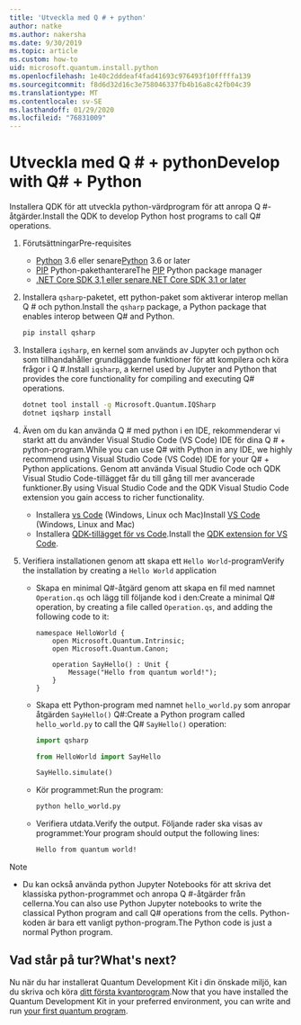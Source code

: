 ```yaml
---
title: 'Utveckla med Q # + python'
author: natke
ms.author: nakersha
ms.date: 9/30/2019
ms.topic: article
ms.custom: how-to
uid: microsoft.quantum.install.python
ms.openlocfilehash: 1e40c2dddeaf4fad41693c976493f10fffffa139
ms.sourcegitcommit: f8d6d32d16c3e758046337fb4b16a8c42fb04c39
ms.translationtype: MT
ms.contentlocale: sv-SE
ms.lasthandoff: 01/29/2020
ms.locfileid: "76831009"
---
```

# <a name="develop-with-q--python"></a><span data-ttu-id="794c9-102">Utveckla med Q # + python</span><span class="sxs-lookup"><span data-stu-id="794c9-102">Develop with Q# + Python</span></span>

<span data-ttu-id="794c9-103">Installera QDK för att utveckla python-värdprogram för att anropa Q #-åtgärder.</span><span class="sxs-lookup"><span data-stu-id="794c9-103">Install the QDK to develop Python host programs to call Q# operations.</span></span>

1. <span data-ttu-id="794c9-104">Förutsättningar</span><span class="sxs-lookup"><span data-stu-id="794c9-104">Pre-requisites</span></span>

    - <span data-ttu-id="794c9-105">[Python](https://www.python.org/downloads/) 3.6 eller senare</span><span class="sxs-lookup"><span data-stu-id="794c9-105">[Python](https://www.python.org/downloads/) 3.6 or later</span></span>
    - <span data-ttu-id="794c9-106">[PIP](https://pip.pypa.io/en/stable/installing) Python-pakethanterare</span><span class="sxs-lookup"><span data-stu-id="794c9-106">The [PIP](https://pip.pypa.io/en/stable/installing) Python package manager</span></span>
    - [<span data-ttu-id="794c9-107">.NET Core SDK 3,1 eller senare</span><span class="sxs-lookup"><span data-stu-id="794c9-107">.NET Core SDK 3.1 or later</span></span>](https://www.microsoft.com/net/download)


1. <span data-ttu-id="794c9-108">Installera `qsharp`-paketet, ett python-paket som aktiverar interop mellan Q # och python.</span><span class="sxs-lookup"><span data-stu-id="794c9-108">Install the `qsharp` package, a Python package that enables interop between Q# and Python.</span></span>

    ```bash
    pip install qsharp
    ```

1. <span data-ttu-id="794c9-109">Installera `iqsharp`, en kernel som används av Jupyter och python och som tillhandahåller grundläggande funktioner för att kompilera och köra frågor i Q #.</span><span class="sxs-lookup"><span data-stu-id="794c9-109">Install `iqsharp`, a kernel used by Jupyter and Python that provides the core functionality for compiling and executing Q# operations.</span></span>

    ```bash
    dotnet tool install -g Microsoft.Quantum.IQSharp
    dotnet iqsharp install
    ```
  
1. <span data-ttu-id="794c9-110">Även om du kan använda Q # med python i en IDE, rekommenderar vi starkt att du använder Visual Studio Code (VS Code) IDE för dina Q # + python-program.</span><span class="sxs-lookup"><span data-stu-id="794c9-110">While you can use Q# with Python in any IDE, we highly recommend using Visual Studio Code (VS Code) IDE for your Q# + Python applications.</span></span> <span data-ttu-id="794c9-111">Genom att använda Visual Studio Code och QDK Visual Studio Code-tillägget får du till gång till mer avancerade funktioner.</span><span class="sxs-lookup"><span data-stu-id="794c9-111">By using Visual Studio Code and the QDK Visual Studio Code extension you gain access to richer functionality.</span></span>

    - <span data-ttu-id="794c9-112">Installera [vs Code](https://code.visualstudio.com/download) (Windows, Linux och Mac)</span><span class="sxs-lookup"><span data-stu-id="794c9-112">Install [VS Code](https://code.visualstudio.com/download) (Windows, Linux and Mac)</span></span>
    - <span data-ttu-id="794c9-113">Installera [QDK-tillägget för vs Code](https://marketplace.visualstudio.com/items?itemName=quantum.quantum-devkit-vscode).</span><span class="sxs-lookup"><span data-stu-id="794c9-113">Install the [QDK extension for VS Code](https://marketplace.visualstudio.com/items?itemName=quantum.quantum-devkit-vscode).</span></span>

1. <span data-ttu-id="794c9-114">Verifiera installationen genom att skapa ett `Hello World`-program</span><span class="sxs-lookup"><span data-stu-id="794c9-114">Verify the installation by creating a `Hello World` application</span></span>

    - <span data-ttu-id="794c9-115">Skapa en minimal Q#-åtgärd genom att skapa en fil med namnet `Operation.qs` och lägg till följande kod i den:</span><span class="sxs-lookup"><span data-stu-id="794c9-115">Create a minimal Q# operation, by creating a file called `Operation.qs`, and adding the following code to it:</span></span>

        ```qsharp
        namespace HelloWorld {
            open Microsoft.Quantum.Intrinsic;
            open Microsoft.Quantum.Canon;

            operation SayHello() : Unit {
                Message("Hello from quantum world!");
            }
        }
        ```

    - <span data-ttu-id="794c9-116">Skapa ett Python-program med namnet `hello_world.py` som anropar åtgärden `SayHello()` Q#:</span><span class="sxs-lookup"><span data-stu-id="794c9-116">Create a Python program called `hello_world.py` to call the Q# `SayHello()` operation:</span></span>

        ```python
        import qsharp

        from HelloWorld import SayHello

        SayHello.simulate()
        ```

    - <span data-ttu-id="794c9-117">Kör programmet:</span><span class="sxs-lookup"><span data-stu-id="794c9-117">Run the program:</span></span>

        ```bash
        python hello_world.py
        ```

    - <span data-ttu-id="794c9-118">Verifiera utdata.</span><span class="sxs-lookup"><span data-stu-id="794c9-118">Verify the output.</span></span> <span data-ttu-id="794c9-119">Följande rader ska visas av programmet:</span><span class="sxs-lookup"><span data-stu-id="794c9-119">Your program should output the following lines:</span></span>

        ```bash
        Hello from quantum world!
       ```


> [!NOTE]
> * <span data-ttu-id="794c9-120">Du kan också använda python Jupyter Notebooks för att skriva det klassiska python-programmet och anropa Q #-åtgärder från cellerna.</span><span class="sxs-lookup"><span data-stu-id="794c9-120">You can also use Python Jupyter notebooks to write the classical Python program and call Q# operations from the cells.</span></span> <span data-ttu-id="794c9-121">Python-koden är bara ett vanligt python-program.</span><span class="sxs-lookup"><span data-stu-id="794c9-121">The Python code is just a normal Python program.</span></span>

## <a name="whats-next"></a><span data-ttu-id="794c9-122">Vad står på tur?</span><span class="sxs-lookup"><span data-stu-id="794c9-122">What's next?</span></span>

<span data-ttu-id="794c9-123">Nu när du har installerat Quantum Development Kit i din önskade miljö, kan du skriva och köra [ditt första kvantprogram](xref:microsoft.quantum.write-program).</span><span class="sxs-lookup"><span data-stu-id="794c9-123">Now that you have installed the Quantum Development Kit in your preferred environment, you can write and run [your first quantum program](xref:microsoft.quantum.write-program).</span></span>
